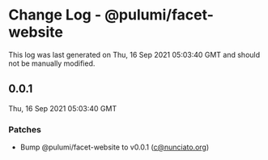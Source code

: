 # Change Log - @pulumi/facet-website

This log was last generated on Thu, 16 Sep 2021 05:03:40 GMT and should not be manually modified.

<!-- Start content -->

## 0.0.1

Thu, 16 Sep 2021 05:03:40 GMT

### Patches

- Bump @pulumi/facet-website to v0.0.1 (c@nunciato.org)
